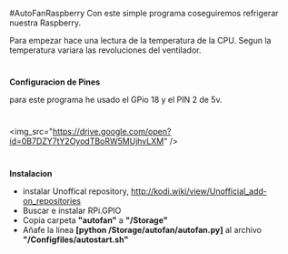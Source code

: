 #AutoFanRaspberry
Con este simple programa coseguiremos refrigerar nuestra Raspberry.

Para empezar hace una lectura de la temperatura de la CPU.
Segun la temperatura variara las revoluciones del ventilador.
#
**Configuracion de Pines**

para este programa he usado el GPio 18 y el PIN 2 de 5v.
#
<img_src="https://drive.google.com/open?id=0B7DZY7tY2OyodTBoRW5MUjhvLXM" />
#
**Instalacion**
- instalar Unoffical repository, http://kodi.wiki/view/Unofficial_add-on_repositories
- Buscar e instalar RPi.GPIO
- Copia carpeta **"autofan"** a **"/Storage"**
- Añafe la linea **[python /Storage/autofan/autofan.py]** al archivo **"/Configfiles/autostart.sh"**


